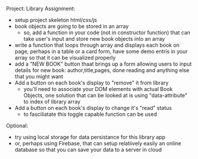 Project: Library Assignment:

- setup project skeleton html/css/js
- book objects are going to be stored in an array
  - so, add a function in your code (not in constructor function) that can take user's input and store new book objects into an array
- write a function that loops through array and displays each book on page, perhaps in a table or a card form, have some demo entris in your array so that it can be visualized properly
- add a "NEW BOOK" button thaat brings up a form allowing users to input details for new book: author,title,pages, done reading and anything else that you might want
- Add a button on each book's display to "remove" it from library
  - you'll need to associate your DOM elements with actual Book Objects, one solution that can be looked at is using "data-attribute" to index of library array
- Add a button on each book's display to change it's "read" status
  - to fasciliatate this toggle capable function can be used

Optional:
- try using local storage for data persistance for this library app
- or, perhaps using Firebase, that can setup relatiively easily an online database so that you can save your data to a server in cloud
